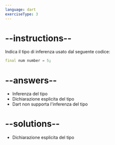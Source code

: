```yaml
---
language: dart
exerciseType: 3
---
```


# --instructions--

Indica il tipo di inferenza usato dal seguente codice:
```dart
final num number = 5;
```

# --answers--

- Inferenza del tipo
- Dichiarazione esplicita del tipo
- Dart non supporta l'inferenza del tipo

# --solutions--

- Dichiarazione esplicita del tipo
